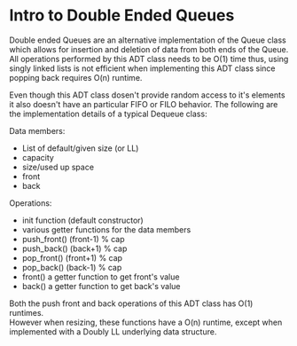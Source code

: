 # Intro to Double Ended Queues

Double ended Queues are an alternative implementation of the Queue class which allows for insertion and deletion of data from both ends of the Queue. All operations performed by this ADT class needs to be O(1) time thus, using singly linked lists is not efficient when implementing this ADT class since popping back requires O(n) runtime.

Even though this ADT class dosen't provide random access to it's elements it also doesn't have an particular FIFO or FILO behavior. The following are the implementation details of a typical Dequeue class:

Data members:
- List of default/given size (or LL)
- capacity
- size/used up space
- front
- back

Operations:
- init function (default constructor)
- various getter functions for the data members
- push_front() (front-1) % cap
- push_back() (back+1) % cap
- pop_front() (front+1) % cap
- pop_back() (back-1) % cap
- front() a getter function to get front's value
- back() a getter function to get back's value

Both the push front and back operations of this ADT class has O(1) runtimes.<br>
However when resizing, these functions have a O(n) runtime, except when implemented with a Doubly LL underlying data structure.